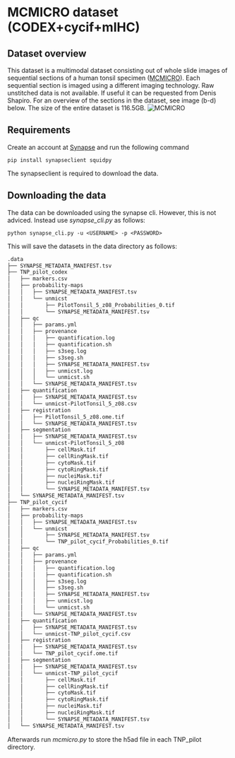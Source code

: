 # MCMICRO dataset (CODEX+cycif+mIHC)

## Dataset overview
This dataset is a multimodal dataset consisting out of whole slide images
of sequential sections of a human tonsil specimen 
([MCMICRO](https://www.nature.com/articles/s41592-021-01308-y)). Each sequential
section is imaged using a different imaging technology. Raw unstitched data is not available. If useful it can be requested from Denis Shapiro. For an overview of the 
sections in the dataset, see image (b-d) below. The size of the entire dataset is 116.5GB. 
<img src='https://media.springernature.com/full/springer-static/image/art%3A10.1038%2Fs41592-021-01308-y/MediaObjects/41592_2021_1308_Fig2_HTML.png?as=webp' alt='MCMICRO' title='MCMICRO sections'/>

## Requirements
Create an account at [Synapse](https://www.synapse.org/#!RegisterAccount:0) and run the following command

`pip install synapseclient squidpy`

The synapseclient is required to download the data.

## Downloading the data
The data can be downloaded using the synapse cli. However, this is not adviced. Instead use *synapse_cli.py* as follows:
 
`python synapse_cli.py -u <USERNAME> -p <PASSWORD>`

This will save the datasets in the data directory as follows:

```bash
.data
├── SYNAPSE_METADATA_MANIFEST.tsv
├── TNP_pilot_codex
│   ├── markers.csv
│   ├── probability-maps
│   │   ├── SYNAPSE_METADATA_MANIFEST.tsv
│   │   └── unmicst
│   │       ├── PilotTonsil_5_z08_Probabilities_0.tif
│   │       └── SYNAPSE_METADATA_MANIFEST.tsv
│   ├── qc
│   │   ├── params.yml
│   │   ├── provenance
│   │   │   ├── quantification.log
│   │   │   ├── quantification.sh
│   │   │   ├── s3seg.log
│   │   │   ├── s3seg.sh
│   │   │   ├── SYNAPSE_METADATA_MANIFEST.tsv
│   │   │   ├── unmicst.log
│   │   │   └── unmicst.sh
│   │   └── SYNAPSE_METADATA_MANIFEST.tsv
│   ├── quantification
│   │   ├── SYNAPSE_METADATA_MANIFEST.tsv
│   │   └── unmicst-PilotTonsil_5_z08.csv
│   ├── registration
│   │   ├── PilotTonsil_5_z08.ome.tif
│   │   └── SYNAPSE_METADATA_MANIFEST.tsv
│   ├── segmentation
│   │   ├── SYNAPSE_METADATA_MANIFEST.tsv
│   │   └── unmicst-PilotTonsil_5_z08
│   │       ├── cellMask.tif
│   │       ├── cellRingMask.tif
│   │       ├── cytoMask.tif
│   │       ├── cytoRingMask.tif
│   │       ├── nucleiMask.tif
│   │       ├── nucleiRingMask.tif
│   │       └── SYNAPSE_METADATA_MANIFEST.tsv
│   └── SYNAPSE_METADATA_MANIFEST.tsv
├── TNP_pilot_cycif
│   ├── markers.csv
│   ├── probability-maps
│   │   ├── SYNAPSE_METADATA_MANIFEST.tsv
│   │   └── unmicst
│   │       ├── SYNAPSE_METADATA_MANIFEST.tsv
│   │       └── TNP_pilot_cycif_Probabilities_0.tif
│   ├── qc
│   │   ├── params.yml
│   │   ├── provenance
│   │   │   ├── quantification.log
│   │   │   ├── quantification.sh
│   │   │   ├── s3seg.log
│   │   │   ├── s3seg.sh
│   │   │   ├── SYNAPSE_METADATA_MANIFEST.tsv
│   │   │   ├── unmicst.log
│   │   │   └── unmicst.sh
│   │   └── SYNAPSE_METADATA_MANIFEST.tsv
│   ├── quantification
│   │   ├── SYNAPSE_METADATA_MANIFEST.tsv
│   │   └── unmicst-TNP_pilot_cycif.csv
│   ├── registration
│   │   ├── SYNAPSE_METADATA_MANIFEST.tsv
│   │   └── TNP_pilot_cycif.ome.tif
│   ├── segmentation
│   │   ├── SYNAPSE_METADATA_MANIFEST.tsv
│   │   └── unmicst-TNP_pilot_cycif
│   │       ├── cellMask.tif
│   │       ├── cellRingMask.tif
│   │       ├── cytoMask.tif
│   │       ├── cytoRingMask.tif
│   │       ├── nucleiMask.tif
│   │       ├── nucleiRingMask.tif
│   │       └── SYNAPSE_METADATA_MANIFEST.tsv
│   └── SYNAPSE_METADATA_MANIFEST.tsv
```

Afterwards run *mcmicro.py* to store the h5ad file in each TNP_pilot directory.

